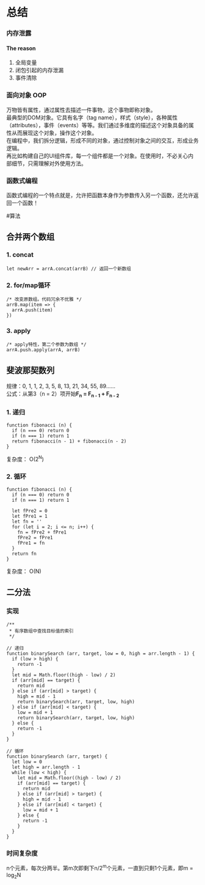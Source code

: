 # 总结

### 内存泄露

#### The reason
1. 全局变量
2. 闭包引起的内存泄漏
3. 事件清除

### 面向对象 OOP
万物皆有属性，通过属性去描述一件事物，这个事物即称对象。<br />
最典型的DOM对象。它具有名字（tag name），样式（style），各种属性（attributes），事件（events）等等。我们通过多维度的描述这个对象具备的属性从而展现这个对象，操作这个对象。<br />
在编程中，我们拆分逻辑，形成不同的对象，通过控制对象之间的交互，形成业务逻辑。<br />
再比如构建自己的UI组件库，每一个组件都是一个对象。在使用时，不必关心内部细节，只需理解对外使用方法。

### 函数式编程
函数式编程的一个特点就是，允许把函数本身作为参数传入另一个函数，还允许返回一个函数！

#算法

## 合并两个数组
### 1. concat
```JS
let newArr = arrA.concat(arrB) // 返回一个新数组
```

### 2. for/map循环
```JS
/* 改变原数组。代码冗余不优雅 */
arrB.map(item => {
  arrA.push(item)
})
```

### 3. apply
```JS
/* apply特性，第二个参数为数组 */
arrA.push.apply(arrA, arrB)
```

## 斐波那契数列
规律：0, 1, 1, 2, 3, 5, 8, 13, 21, 34, 55, 89......<br >
公式：从第3（n = 2）项开始**F<sub>n</sub> = F<sub>n - 1</sub> + F<sub>n - 2</sub>**

### 1. 递归
```JS
function fibonacci (n) {
  if (n === 0) return 0
  if (n === 1) return 1
  return fibonacci(n - 1) + fibonacci(n - 2)
}
```
复杂度： O(2<sup>N</sup>)

### 2. 循环
```JS
function fibonacci (n) {
  if (n === 0) return 0
  if (n === 1) return 1

  let fPre2 = 0
  let fPre1 = 1
  let fn = ''
  for (let i = 2; i <= n; i++) {
    fn = fPre2 + fPre1
    fPre2 = fPre1
    fPre1 = fn
  }
  return fn
}
```
复杂度： O(N)

## 二分法
### 实现
```JS
/**
 * 有序数组中查找目标值的索引
 */

// 递归
function binarySearch (arr, target, low = 0, high = arr.length - 1) {
  if (low > high) {
    return -1
  }
  let mid = Math.floor((high - low) / 2)
  if (arr[mid] == target) {
    return mid
  } else if (arr[mid] > target) {
    high = mid - 1
    return binarySearch(arr, target, low, high)
  } else if (arr[mid] < target) {
    low = mid + 1
    return binarySearch(arr, target, low, high)
  } else {
    return -1
  }
}

// 循环
function binarySearch (arr, target) {
  let low = 0
  let high = arr.length - 1
  while (low < high) {
    let mid = Math.floor((high - low) / 2)
    if (arr[mid] == target) {
      return mid
    } else if (arr[mid] > target) {
      high = mid - 1
    } else if (arr[mid] < target) {
      low = mid + 1
    } else {
      return -1
    }
  }
}
```

### 时间复杂度
n个元素，每次分两半。第m次即剩下n/2<sup>m</sup>个元素，一直到只剩1个元素，即m = log<sub>2</sub>N

